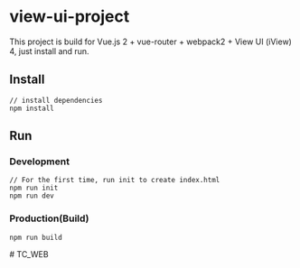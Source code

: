 # view-ui-project

This project is build for Vue.js 2 + vue-router + webpack2 + View UI (iView) 4, just install and run.

## Install
```bush
// install dependencies
npm install
```
## Run
### Development
```bush
// For the first time, run init to create index.html
npm run init
npm run dev
```
### Production(Build)
```bush
npm run build
```

#   T C _ W E B  
 